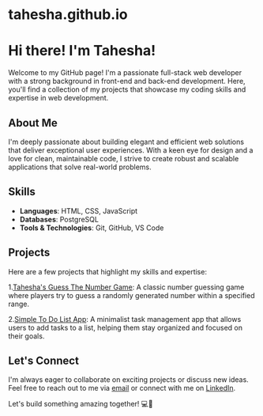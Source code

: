 # tahesha.github.io


# Hi there! I'm Tahesha!

Welcome to my GitHub page! I'm a passionate full-stack web developer with a strong background in front-end and back-end development. Here, you'll find a collection of my projects that showcase my coding skills and expertise in web development.

## About Me

I'm deeply passionate about building elegant and efficient web solutions that deliver exceptional user experiences. With a keen eye for design and a love for clean, maintainable code, I strive to create robust and scalable applications that solve real-world problems.

## Skills

- **Languages**: HTML, CSS, JavaScript
- **Databases**: PostgreSQL
- **Tools & Technologies**: Git, GitHub, VS Code

## Projects

Here are a few projects that highlight my skills and expertise:

1.[Tahesha's Guess The Number Game](http://127.0.0.1:3000/index.html "Tahesha's First Game"): A classic number guessing game where players try to guess a randomly generated number within a specified range.

2.[Simple To Do List App](http://127.0.0.1:3000/index.html): A minimalist task management app that allows users to add tasks to a list, helping them stay organized and focused on their goals.

   


## Let's Connect

I'm always eager to collaborate on exciting projects or discuss new ideas. Feel free to reach out to me via [email](mailto:youremail@example.com) or connect with me on [LinkedIn](https://www.linkedin.com/in/yourlinkedin).

Let's build something amazing together! 💻🚀

